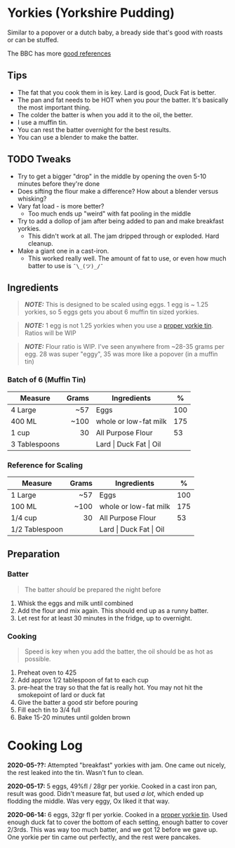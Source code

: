 # Yorkies (Yorkshire Pudding)

Similar to a popover or a dutch baby, a bready side that's good with roasts or can be stuffed.

The BBC has more [good references](https://www.bbcgoodfood.com/howto/guide/top-tips-making-yorkshire-puddings)

## Tips

* The fat that you cook them in is key. Lard is good, Duck Fat is better.
* The pan and fat needs to be HOT when you pour the batter. It's basically the most important thing.
* The colder the batter is when you add it to the oil, the better.
* I use a muffin tin.
* You can rest the batter overnight for the best results.
* You can use a blender to make the batter.

## TODO Tweaks

* Try to get a bigger "drop" in the middle by opening the oven 5-10 minutes before they're done
* Does sifting the flour make a difference? How about a blender versus whisking?
* Vary fat load - is more better?
  * Too much ends up "weird" with fat pooling in the middle
* Try to add a dollop of jam after being added to pan and make breakfast yorkies.
  * This didn't work at all. The jam dripped through or exploded. Hard cleanup.
* Make a giant one in a cast-iron.
  * This worked really well. The amount of fat to use, or even how much batter to use is `¯\_(ツ)_/¯`

## Ingredients

> **_NOTE:_** This is designed to be scaled using eggs. 1 egg is ~ 1.25 yorkies, so 5 eggs gets you about 6 muffin tin sized yorkies.

> **_NOTE:_** 1 egg is not 1.25 yorkies when you use a [proper yorkie tin](https://www.amazon.com/WIN-WARE-Non-Stick-Yorkshire-yorkshire-puddings/dp/B00GFUHB5G). Ratios will be WIP

> **_NOTE:_** Flour ratio is WIP. I've seen anywhere from ~28-35 grams per egg. 28 was super "eggy", 35 was more like a popover (in a muffin tin)

### Batch of 6 (Muffin Tin)

| Measure       | Grams | Ingredients             | %    |
| ------------- | ----: | ----------------------- | ---- |
| 4 Large       |   ~57 | Eggs                    | 100  |
| 400 ML        |  ~100 | whole or low-fat milk   | 175  |
| 1 cup         |    30 | All Purpose Flour       | 53   |
| 3 Tablespoons |       | Lard \| Duck Fat \| Oil |      |

### Reference for Scaling

| Measure        | Grams | Ingredients             | %    |
| -------------- | ----: | ----------------------- | ---- |
| 1 Large        |   ~57 | Eggs                    | 100  |
| 100 ML         |  ~100 | whole or low-fat milk   | 175  |
| 1/4 cup        |    30 | All Purpose Flour       | 53   |
| 1/2 Tablespoon |       | Lard \| Duck Fat \| Oil |      |

## Preparation

### Batter

> The batter _should_ be prepared the night before

1. Whisk the eggs and milk until combined
2. Add the flour and mix again. This should end up as a runny batter. 
3. Let rest for at least 30 minutes in the fridge, up to overnight.

### Cooking

> Speed is key when you add the batter, the oil should be as hot as possible.

1. Preheat oven to 425
2. Add approx 1/2 tablespoon of fat to each cup
3. pre-heat the tray so that the fat is really hot. You may not hit the smokepoint of lard or duck fat
4. Give the batter a good stir before pouring
5. Fill each tin to 3/4 full
6. Bake 15-20 minutes until golden brown



# Cooking Log

**2020-05-??:** Attempted "breakfast" yorkies with jam. One came out nicely, the rest leaked into the tin. Wasn't fun to clean.

**2020-05-17:** 5 eggs, 49%fl / 28gr per yorkie. Cooked in a cast iron pan, result was good. Didn't measure fat, but used _a lot_, which ended up flodding the middle. Was very eggy, Ox liked it that way. 

**2020-06-14:** 6 eggs, 32gr fl per yorkie. Cooked in a [proper yorkie tin](https://www.amazon.com/WIN-WARE-Non-Stick-Yorkshire-yorkshire-puddings/dp/B00GFUHB5G). Used enough duck fat to cover the bottom of each setting, enough batter to cover 2/3rds. This was way too much batter, and we got 12 before we gave up. One yorkie per tin came out perfectly, and the rest were pancakes. 

